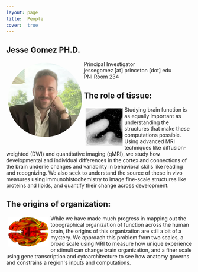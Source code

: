 ```yaml
---
layout: page
title:  People
cover:  true 
---
```



## Jesse Gomez PH.D.

<div>
	<img class="jesse" src="/assets/img/jesse.jpg" alt="photo of jesse gomez" width="200" height="200"/>
</div>

<p>
	Principal Investigator<br>
	jessegomez [at] princeton [dot] edu<br>
	PNI Room 234<br>
</p>

## The role of tissue:

<div>
	<img class="fusiform" src="/assets/img/fusiform.png" alt="microscop slide of brain tissue gyrus" width="100" height="100"/>
</div>

<p>
	Studying brain function is as equally important as understanding the structures that
	make these computations possible. Using advanced MRI techniques like
	diffusion-weighted (DWI) and quantitative imaging (qMRI), we study how developmental
	and individual differences in the cortex and connections of the brain underlie
	changes and variability in behavioral skills like reading and recognizing. We also
	seek to understand the source of these in vivo measures using immunohistochemistry to
	image fine-scale structures like proteins and lipids, and quantify their change
	across development.
</p>

## The origins of organization:

<div>
	<img class="ventral" src="/assets/img/ventral.png" alt="ventral view of a brain surface" width="110" height="80"/>
</div>

<p>
	While we have made much progress in mapping out the topographical organization of
	function across the human brain, the origins of this organization are still a bit of
	a mystery. We approach this problem from two scales, a broad scale using MRI to
	measure how unique experience or stimuli can change brain organization, and a finer
	scale using gene transcription and cytoarchitecture to see how anatomy governs and
	constrains a region's inputs and computations.
</p>

<!--author-->

<style type="text/css">
  .row {
    display: flex;
  }

  .column {
    flex: 50%;    
  }
  
  h1 {
  	color: orange;
  }
  
  img.jesse {
  	float: left;
  	margin: 5px;
  	border-radius: 50%;
  }
  
  img.fusiform {
    float: left;
    margin: 5px;
  }
  
  img.ventral {
    float: left;
    margin: 5px;
  }
  
</style>

